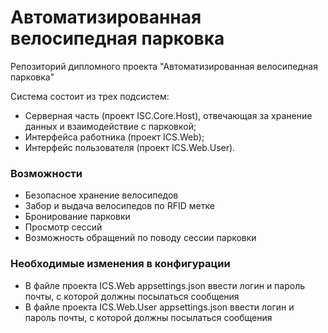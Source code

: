 # Автоматизированная велосипедная парковка

Репозиторий дипломного проекта "Автоматизированная велосипедная парковка"

Система состоит из трех подсистем:
- Серверная часть (проект ISC.Core.Host), отвечающая за хранение данных и взаимодействие с парковкой;
- Интерфейса работника (проект ICS.Web);
- Интерфейс пользователя (проект ICS.Web.User).

### Возможности
- Безопасное хранение велосипедов
- Забор и выдача велосипедов по RFID метке
- Бронирование парковки
- Просмотр сессий
- Возможность обращений по поводу сессии парковки

### Необходимые изменения в конфигурации
- В файле проекта ICS.Web appsettings.json ввести логин и пароль почты, с которой должны посылаться сообщения
- В файле проекта ICS.Web.User appsettings.json ввести логин и пароль почты, с которой должны посылаться сообщения
